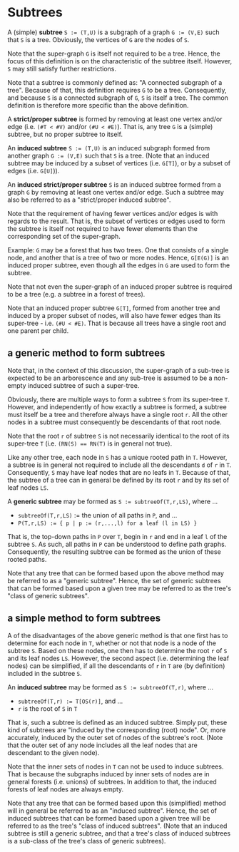 
<!-- ======================================================================= -->
# Subtrees

A (simple) **subtree** `S := (T,U)` is a subgraph of a graph `G := (V,E)` such
that `S` is a tree. Obviously, the vertices of `G` are the nodes of `S`.

Note that the super-graph `G` is itself not required to be a tree. Hence,
the focus of this definition is on the characteristic of the subtree itself.
However, `S` may still satisfy further restrictions.

Note that a subtree is commonly defined as: "A connected subgraph of a tree".
Because of that, this definition requires `G` to be a tree. Consequently, and
because `S` is a connected subgraph of `G`, `S` is itself a tree. The common
definition is therefore more specific than the above definition.

A **strict/proper subtree** is formed by removing at least one vertex and/or
edge (i.e. `(#T < #V)` and/or `(#U < #E)`). That is, any tree `G` is a (simple)
subtree, but no proper subtree to itself.

An **induced subtree** `S := (T,U)` is an induced subgraph formed from another
graph `G := (V,E)` such that `S` is a tree. (Note that an induced subtree may
be induced by a subset of vertices (i.e. `G[T]`), or by a subset of edges (i.e.
`G[U]`)).

An **induced strict/proper subtree** `S` is an induced subtree formed from a
graph `G` by removing at least one vertex and/or edge. Such a subtree may also
be referred to as a "strict/proper induced subtree".

Note that the requirement of having fewer vertices and/or edges is with regards
to the result. That is, the subset of vertices or edges used to form the subtree
is itself not required to have fewer elements than the corresponding set of the
super-graph.

Example: `G` may be a forest that has two trees. One that consists of a single
node, and another that is a tree of two or more nodes. Hence, `G[E(G)]` is an
induced proper subtree, even though all the edges in `G` are used to form the
subtree.

Note that not even the super-graph of an induced proper subtree is required to
be a tree (e.g. a subtree in a forest of trees).

Note that an induced proper subtree `G[T]`, formed from another tree and induced
by a proper subset of nodes, will also have fewer edges than its super-tree -
i.e. `(#U < #E)`. That is because all trees have a single root and one parent
per child.

<!-- ======================================================================= -->
## a generic method to form subtrees

Note that, in the context of this discussion, the super-graph of a sub-tree is
expected to be an arborescence and any sub-tree is assumed to be a non-empty
induced subtree of such a super-tree.

Obviously, there are multiple ways to form a subtree `S` from its super-tree
`T`. However, and independently of how exactly a subtree is formed, a subtree
must itself be a tree and therefore always have a single root `r`. All the
other nodes in a subtree must consequently be descendants of that root node.

Note that the root `r` of subtree `S` is not necessarily identical to the root
of its super-tree `T` (i.e. `(RN(S) == RN(T)` is in general not true).

Like any other tree, each node in `S` has a unique rooted path in `T`. However,
a subtree is in general not required to include all the descendants `d` of `r`
in `T`. Consequently, `S` may have leaf nodes that are no leafs in `T`. Because
of that, the subtree of a tree can in general be defined by its root `r` and
by its set of leaf nodes `LS`.

A **generic subtree** may be formed as `S := subtreeOf(T,r,LS)`, where ...

* `subtreeOf(T,r,LS)` := the union of all paths in `P`, and ...
* `P(T,r,LS) := { p | p := (r,...,l) for a leaf (l in LS) }`

That is, the top-down paths in `P` over `T`, begin in `r` and end in a leaf
`l` of the subtree `S`. As such, all paths in `P` can be understood to define
path graphs. Consequently, the resulting subtree can be formed as the union
of these rooted paths.

Note that any tree that can be formed based upon the above method may be
referred to as a "generic subtree". Hence, the set of generic subtrees that
can be formed based upon a given tree may be referred to as the tree's "class
of generic subtrees".

<!-- ======================================================================= -->
## a simple method to form subtrees

A of the disadvantages of the above generic method is that one first has to
determine for each node in `T`, whether or not that node is a node of the
subtree `S`. Based on these nodes, one then has to determine the root `r` of
`S` and its leaf nodes `LS`. However, the second aspect (i.e. determining
the leaf nodes) can be simplified, if all the descendants of `r` in `T` are
(by definition) included in the subtree `S`.

An **induced subtree** may be formed as `S := subtreeOf(T,r)`, where ...

* `subtreeOf(T,r) := T[OS(r)]`, and ...
* `r` is the root of `S` in `T`

That is, such a subtree is defined as an induced subtree. Simply put, these
kind of subtrees are "induced by the corresponding (root) node". Or, more
accurately, induced by the outer set of nodes of the subtree's root. (Note
that the outer set of any node includes all the leaf nodes that are descendant
to the given node).

Note that the inner sets of nodes in `T` can not be used to induce subtrees.
That is because the subgraphs induced by inner sets of nodes are in general
forests (i.e. unions) of subtrees. In addition to that, the induced forests
of leaf nodes are always empty.

Note that any tree that can be formed based upon this (simplified) method will
in general be referred to as an "induced subtree". Hence, the set of induced
subtrees that can be formed based upon a given tree will be referred to as the
tree's "class of induced subtrees". (Note that an induced subtree is still a
generic subtree, and that a tree's class of induced subtrees is a sub-class
of the tree's class of generic subtrees).
